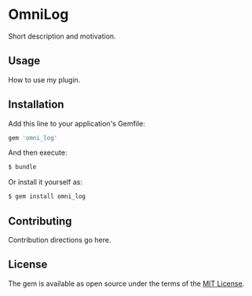 # OmniLog
Short description and motivation.

## Usage
How to use my plugin.

## Installation
Add this line to your application's Gemfile:

```ruby
gem 'omni_log'
```

And then execute:
```bash
$ bundle
```

Or install it yourself as:
```bash
$ gem install omni_log
```

## Contributing
Contribution directions go here.

## License
The gem is available as open source under the terms of the [MIT License](https://opensource.org/licenses/MIT).
